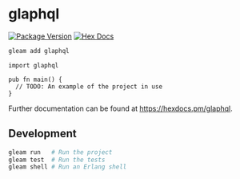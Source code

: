 # glaphql

[![Package Version](https://img.shields.io/hexpm/v/glaphql)](https://hex.pm/packages/glaphql)
[![Hex Docs](https://img.shields.io/badge/hex-docs-ffaff3)](https://hexdocs.pm/glaphql/)

```sh
gleam add glaphql
```
```gleam
import glaphql

pub fn main() {
  // TODO: An example of the project in use
}
```

Further documentation can be found at <https://hexdocs.pm/glaphql>.

## Development

```sh
gleam run   # Run the project
gleam test  # Run the tests
gleam shell # Run an Erlang shell
```
